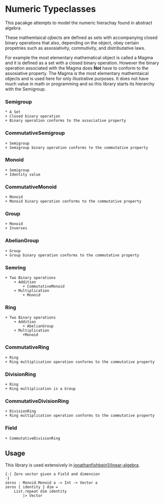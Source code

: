 # Numeric Typeclasses

This pacakge attempts to model the numeric hierachay found in abstract algebra.  

These mathemtaical ojbects are defined as sets with accompanying closed binary operations that also, depending on the object, obey certain propetries such
as assosiativity, commutivity, and distributative laws.

For example the most elementary mathematical object is called a Magma and it is defined as a set with a closed binary operation.  However the binary operation associated with the Magma does **Not** have to conform to the assosiative property.  The Magma is the most elementary mathemtaical objects and is used here for only illustrative purposes.  It does not have much value in math or programming and so this library starts its hierarchy with the Semigroup.

### Semigroup

    * A Set  
    + Closed binary operation  
    + Binary operation conforms to the associative property  

### CommutativeSemigroup

    + Semigroup
    + Semigroup binary operation conforms to the commutative property

### Monoid

    + Semigroup
    + Identity value

### CommutativeMonoid

    + Monoid
    + Monoid binary operation conforms to the commutative property

### Group

    + Monoid
    + Inverses

### AbelianGroup

    + Group
    + Group binary operation conforms to the commutative property

### Semring

    + Two Binary operations
        + Addition
            + CommutativeMonoid
        + Multiplication
            + Monoid

### Ring

    + Two Binary operations
        + Addition
            + AbelianGroup
        + Multiplication
            +Monoid

### CommutativeRing

    + Ring
    + Ring multiplication operation conforms to the commutative property

### DivisionRing

    + Ring
    + Ring multiplication is a Group

### CommutativeDivisionRing

    + DivisionRing
    + Ring multiplication operation conforms to the commutative property

### Field

    + CommutativeDivisionRing

## Usage

This library is used extensively in [jonathanfishbein1/linear-algebra](https://package.elm-lang.org/packages/jonathanfishbein1/linear-algebra/latest/).


```
{-| Zero vector given a Field and dimension
-}
zeros : Monoid.Monoid a -> Int -> Vector a
zeros { identity } dim =
    List.repeat dim identity
        |> Vector


```
